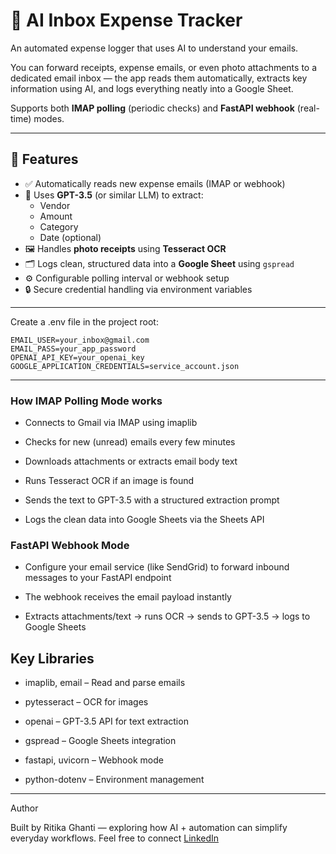 # 📩 AI Inbox Expense Tracker

An automated expense logger that uses AI to understand your emails.

You can forward receipts, expense emails, or even photo attachments to a dedicated email inbox — the app reads them automatically, extracts key information using AI, and logs everything neatly into a Google Sheet.  

Supports both **IMAP polling** (periodic checks) and **FastAPI webhook** (real-time) modes.

---

## 🚀 Features

- ✅ Automatically reads new expense emails (IMAP or webhook)
- 🧠 Uses **GPT-3.5** (or similar LLM) to extract:
  - Vendor  
  - Amount  
  - Category  
  - Date (optional)
- 🖼️ Handles **photo receipts** using **Tesseract OCR**
- 🗂️ Logs clean, structured data into a **Google Sheet** using `gspread`
- ⚙️ Configurable polling interval or webhook setup
- 🔒 Secure credential handling via environment variables

---

Create a .env file in the project root:

```
EMAIL_USER=your_inbox@gmail.com
EMAIL_PASS=your_app_password
OPENAI_API_KEY=your_openai_key
GOOGLE_APPLICATION_CREDENTIALS=service_account.json
```

---


### How IMAP Polling Mode works

- Connects to Gmail via IMAP using imaplib

- Checks for new (unread) emails every few minutes

- Downloads attachments or extracts email body text

- Runs Tesseract OCR if an image is found

- Sends the text to GPT-3.5 with a structured extraction prompt

- Logs the clean data into Google Sheets via the Sheets API


### FastAPI Webhook Mode

- Configure your email service (like SendGrid) to forward inbound messages to your FastAPI endpoint

- The webhook receives the email payload instantly

- Extracts attachments/text → runs OCR → sends to GPT-3.5 → logs to Google Sheets

## Key Libraries

- imaplib, email – Read and parse emails

- pytesseract – OCR for images

- openai – GPT-3.5 API for text extraction

- gspread – Google Sheets integration

- fastapi, uvicorn – Webhook mode

- python-dotenv – Environment management


---

Author

Built by Ritika Ghanti — exploring how AI + automation can simplify everyday workflows.
Feel free to connect [LinkedIn](https://www.linkedin.com/in/ritika-ghanti/)